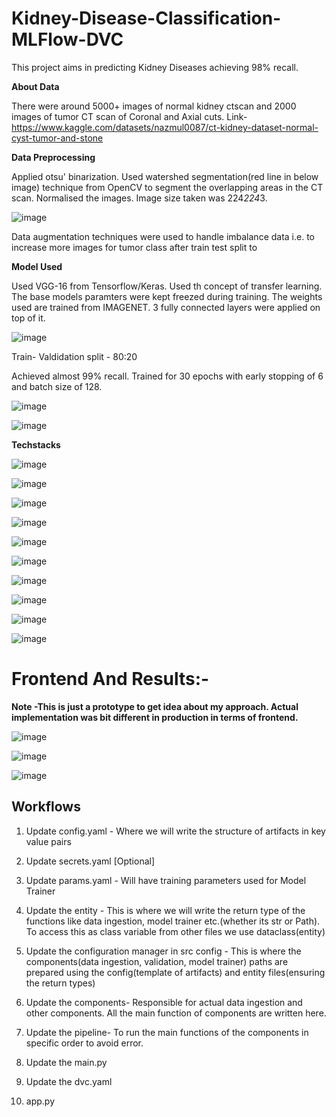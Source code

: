 # Kidney-Disease-Classification-MLFlow-DVC
This project aims in predicting Kidney Diseases achieving 98% recall. 

**About Data**

There were around 5000+ images of normal kidney ctscan and 2000 images of tumor CT scan of Coronal and Axial cuts. 
Link- https://www.kaggle.com/datasets/nazmul0087/ct-kidney-dataset-normal-cyst-tumor-and-stone

**Data Preprocessing**

Applied otsu' binarization. Used watershed segmentation(red line in below image) technique from OpenCV to segment the overlapping areas in the CT scan. Normalised the images. Image size taken was 224*224*3.

 ![image](https://github.com/user-attachments/assets/e7348c11-5dfa-48b7-811a-d9bcd9cabbd7)

Data augmentation techniques were used to handle imbalance data i.e. to increase more images for tumor class after train test split to  

**Model Used**

Used VGG-16 from Tensorflow/Keras. Used th concept of transfer learning. The base models paramters were kept freezed during training. The weights used are trained from IMAGENET. 3 fully connected layers were applied on top of it.

![image](https://github.com/user-attachments/assets/b0107c02-7d19-4b2e-8e03-39fd3b7f1040)

Train- Valdidation split - 80:20

Achieved almost 99% recall. Trained for 30 epochs with early stopping of 6 and batch size of 128.

![image](https://github.com/user-attachments/assets/c058c966-bdd0-4893-ae33-a81aa0aa10ea)

![image](https://github.com/user-attachments/assets/af9ad734-4e27-45ac-9081-1a03c8126fe2)

**Techstacks**

![image](https://github.com/user-attachments/assets/dbba3ad3-e7ed-4790-b8cf-e4aeb5143170)

![image](https://github.com/user-attachments/assets/b461998f-1d77-4e36-912c-4c244f0dc8a6)

![image](https://github.com/user-attachments/assets/6518880a-5c54-48e0-b22a-743d5f90b1b1)

![image](https://github.com/user-attachments/assets/8ed9de77-d54f-46c8-b4f6-3e10eecd80bd)

![image](https://github.com/user-attachments/assets/af2fdc25-5f9a-4a47-b90d-4f48583b24e3)

![image](https://github.com/user-attachments/assets/88727cff-688b-4ae9-ba61-374fcaf8e1fe)

![image](https://github.com/user-attachments/assets/e2de6ca8-89bd-4de6-86ab-72708e46b80f)

![image](https://github.com/user-attachments/assets/a7151de5-f5c0-4ddc-9017-484d3443ca10)

![image](https://github.com/user-attachments/assets/f1a82f49-99c5-4fc6-bfdf-39f4b2ad2b12)

![image](https://github.com/user-attachments/assets/db02a2ce-b146-4609-91c3-6a3135c3fb81)

# Frontend And Results:-
**Note -This is just a prototype to get idea about my approach. Actual implementation was bit different in production in terms of frontend.**

![image](https://github.com/user-attachments/assets/171093a7-cc23-4f61-8500-436f023d0353)


![image](https://github.com/user-attachments/assets/433ec9d0-1b24-48de-99d3-a2a531e99a82)


![image](https://github.com/user-attachments/assets/9f776fb2-0d6e-41e5-9783-2ce526691082)









## Workflows

1. Update config.yaml - Where we will write the structure of artifacts in key value pairs

2. Update secrets.yaml [Optional]

3. Update params.yaml - Will have training parameters used for Model Trainer

4. Update the entity - This is where we will write the return type of the functions like data ingestion, model trainer etc.(whether its str or 
Path). To access this as class variable from other files we use dataclass(entity)

5. Update the configuration manager in src config -  This is where the components(data ingestion, validation, model trainer) paths are prepared 
using the config(template of artifacts) and entity files(ensuring the return types)

6. Update the components- Responsible for actual data ingestion and other components. All the main function of components are written here.

7. Update the pipeline- To run the main functions of the components in specific order to avoid error.

8. Update the main.py

9. Update the dvc.yaml

10. app.py
